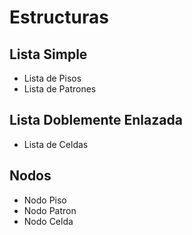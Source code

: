 # Estructuras
## Lista Simple
* Lista de Pisos
* Lista de Patrones
## Lista Doblemente Enlazada
* Lista de Celdas
## Nodos
* Nodo Piso
* Nodo Patron
* Nodo  Celda